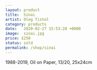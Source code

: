 ```yaml
---
layout: product
title:  Sinai
artist: Oleg Tistol
category: products
date:   2020-02-27 15:53:28 +0000
image:  sinai.jpg
price: £250
status: sold
permalink: /shop/sinai
---
```

1988-2019, Oil on Paper, 13/20, 25x24cm
